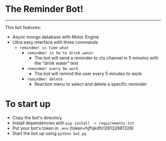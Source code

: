 # The Reminder Bot!
<hr>

This bot features:

- Async mongo database with Motor Engine
- Ultra easy interface with three commands
    - `remindme! in time what`
        - `remindme! in 5m to drink water`
            - The bot will send a reminder to ctx.channel in 5 minutos with the "drink water" text
        - `remindme! every 5m work`
            - The bot will remind the user every 5 minutes to work
        - `remindme! delete`
            - Reaction menu to select and delete a specific reminder

# To start up
- Copy the bot's directory
- Install dependencies with `pip install -r requirements.txt`
- Put your bot's token in `.env` (token=hjfhjkdfs128132981329)
- Start the bot up using `python bot.py`
